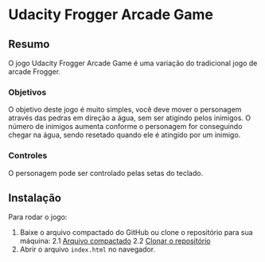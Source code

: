 # Udacity Frogger Arcade Game

## Resumo

O jogo Udacity Frogger Arcade Game é uma variação do tradicional jogo de arcade Frogger.

### Objetivos

O objetivo deste jogo é muito simples, você deve mover o personagem através das pedras em direção a água, sem ser atigindo pelos inimigos. O número de inimigos aumenta conforme o personagem for conseguindo chegar na água, sendo resetado quando ele é atingido por um inimigo.

### Controles

O personagem pode ser controlado pelas setas do teclado.

## Instalação

Para rodar o jogo:

1. Baixe o arquivo compactado do GitHub ou clone o repositório para sua máquina:
2.1 [Arquivo compactado](https://github.com/JeanCWill/frontend-nanodegree-arcade-game/archive/master.zip)
2.2 [Clonar o repositório](https://github.com/JeanCWill/frontend-nanodegree-arcade-game.git)
2. Abrir o arquivo `index.html` no navegador.
